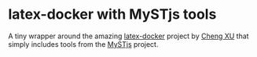 # latex-docker with MySTjs tools

A tiny wrapper around the amazing [latex-docker](https://github.com/xu-cheng/latex-docker) project by [Cheng XU](https://github.com/xu-cheng) that simply includes tools from the [MySTjs](https://www.myst.tools/docs/mystjs) project.
